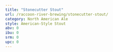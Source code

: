 ```yaml
---
title: "Stonecutter Stout"
url: /raccoon-river-brewing/stonecutter-stout/
category: North American Ale
style: American-Style Stout
abv: 0
ibu: 0
srm: 0
upc: 0
---
```


